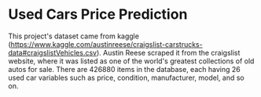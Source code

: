 # Used Cars Price Prediction

This project's dataset came from kaggle (https://www.kaggle.com/austinreese/craigslist-carstrucks-data#craigslistVehicles.csv). Austin Reese scraped it from the craigslist website, where it was listed as one of the world's greatest collections of old autos for sale. There are 426880 items in the database, each having 26 used car variables such as price, condition, manufacturer, model, and so on.

